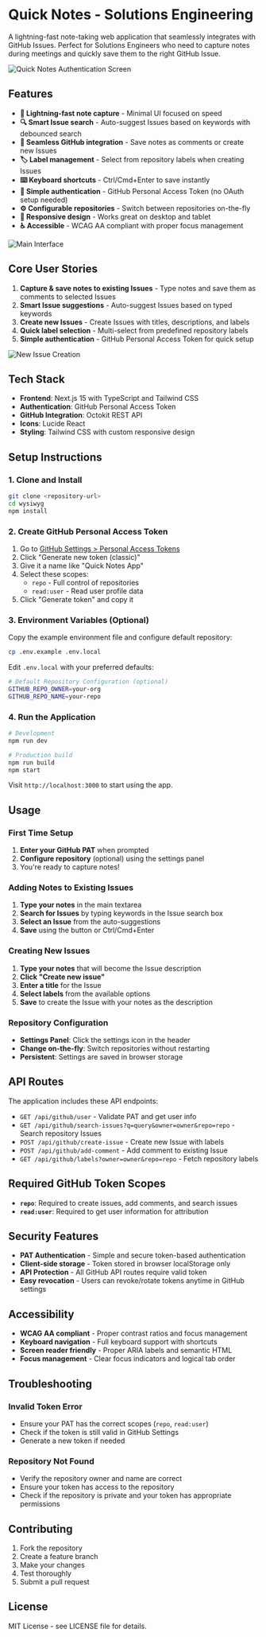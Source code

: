 # Quick Notes - Solutions Engineering

A lightning-fast note-taking web application that seamlessly integrates with GitHub Issues. Perfect for Solutions Engineers who need to capture notes during meetings and quickly save them to the right GitHub Issue.

![Quick Notes Authentication Screen](https://github.com/user-attachments/assets/7e25adf6-c698-41d3-9ef3-88c9c815dc5d)

## Features

- **🚀 Lightning-fast note capture** - Minimal UI focused on speed
- **🔍 Smart Issue search** - Auto-suggest Issues based on keywords with debounced search
- **💾 Seamless GitHub integration** - Save notes as comments or create new Issues
- **🏷️ Label management** - Select from repository labels when creating Issues
- **⌨️ Keyboard shortcuts** - Ctrl/Cmd+Enter to save instantly
- **🔑 Simple authentication** - GitHub Personal Access Token (no OAuth setup needed)
- **⚙️ Configurable repositories** - Switch between repositories on-the-fly
- **📱 Responsive design** - Works great on desktop and tablet
- **♿ Accessible** - WCAG AA compliant with proper focus management

![Main Interface](https://github.com/user-attachments/assets/894d54aa-e857-4c8f-9cba-ae8cdc5862de)

## Core User Stories

1. **Capture & save notes to existing Issues** - Type notes and save them as comments to selected Issues
2. **Smart Issue suggestions** - Auto-suggest Issues based on typed keywords
3. **Create new Issues** - Create Issues with titles, descriptions, and labels
4. **Quick label selection** - Multi-select from predefined repository labels
5. **Simple authentication** - GitHub Personal Access Token for quick setup

![New Issue Creation](https://github.com/user-attachments/assets/3377ae0c-d513-4896-a399-2edc4fde0050)

## Tech Stack

- **Frontend**: Next.js 15 with TypeScript and Tailwind CSS
- **Authentication**: GitHub Personal Access Token
- **GitHub Integration**: Octokit REST API
- **Icons**: Lucide React
- **Styling**: Tailwind CSS with custom responsive design

## Setup Instructions

### 1. Clone and Install

```bash
git clone <repository-url>
cd wysiwyg
npm install
```

### 2. Create GitHub Personal Access Token

1. Go to [GitHub Settings > Personal Access Tokens](https://github.com/settings/tokens/new)
2. Click "Generate new token (classic)"
3. Give it a name like "Quick Notes App"
4. Select these scopes:
   - `repo` - Full control of repositories
   - `read:user` - Read user profile data
5. Click "Generate token" and copy it

### 3. Environment Variables (Optional)

Copy the example environment file and configure default repository:

```bash
cp .env.example .env.local
```

Edit `.env.local` with your preferred defaults:

```bash
# Default Repository Configuration (optional)
GITHUB_REPO_OWNER=your-org
GITHUB_REPO_NAME=your-repo
```

### 4. Run the Application

```bash
# Development
npm run dev

# Production build
npm run build
npm start
```

Visit `http://localhost:3000` to start using the app.

## Usage

### First Time Setup

1. **Enter your GitHub PAT** when prompted
2. **Configure repository** (optional) using the settings panel
3. You're ready to capture notes!

### Adding Notes to Existing Issues

1. **Type your notes** in the main textarea
2. **Search for Issues** by typing keywords in the Issue search box
3. **Select an Issue** from the auto-suggestions
4. **Save** using the button or Ctrl/Cmd+Enter

### Creating New Issues

1. **Type your notes** that will become the Issue description
2. **Click "Create new issue"**
3. **Enter a title** for the Issue
4. **Select labels** from the available options
5. **Save** to create the Issue with your notes as the description

### Repository Configuration

- **Settings Panel**: Click the settings icon in the header
- **Change on-the-fly**: Switch repositories without restarting
- **Persistent**: Settings are saved in browser storage

## API Routes

The application includes these API endpoints:

- `GET /api/github/user` - Validate PAT and get user info
- `GET /api/github/search-issues?q=query&owner=owner&repo=repo` - Search repository Issues  
- `POST /api/github/create-issue` - Create new Issue with labels
- `POST /api/github/add-comment` - Add comment to existing Issue
- `GET /api/github/labels?owner=owner&repo=repo` - Fetch repository labels

## Required GitHub Token Scopes

- **`repo`**: Required to create issues, add comments, and search issues
- **`read:user`**: Required to get user information for attribution

## Security Features

- **PAT Authentication** - Simple and secure token-based authentication
- **Client-side storage** - Token stored in browser localStorage only
- **API Protection** - All GitHub API routes require valid token
- **Easy revocation** - Users can revoke/rotate tokens anytime in GitHub settings

## Accessibility

- **WCAG AA compliant** - Proper contrast ratios and focus management
- **Keyboard navigation** - Full keyboard support with shortcuts
- **Screen reader friendly** - Proper ARIA labels and semantic HTML
- **Focus management** - Clear focus indicators and logical tab order

## Troubleshooting

### Invalid Token Error
- Ensure your PAT has the correct scopes (`repo`, `read:user`)
- Check if the token is still valid in GitHub Settings
- Generate a new token if needed

### Repository Not Found
- Verify the repository owner and name are correct
- Ensure your token has access to the repository
- Check if the repository is private and your token has appropriate permissions

## Contributing

1. Fork the repository
2. Create a feature branch
3. Make your changes
4. Test thoroughly
5. Submit a pull request

## License

MIT License - see LICENSE file for details.
